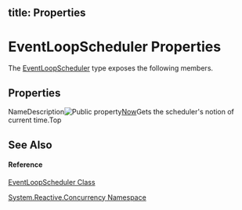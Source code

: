 title: Properties
---
# EventLoopScheduler Properties

The [EventLoopScheduler](EventLoopScheduler/EventLoopScheduler) type exposes the following members.

## Properties

NameDescription![Public property](https://reactiveui.net/assets/img/Hh211972.pubproperty(en-us,VS.103).gif "Public property")[Now](Now/EventLoopScheduler.Now)Gets the scheduler's notion of current time.Top

## See Also

#### Reference

[EventLoopScheduler Class](EventLoopScheduler/EventLoopScheduler)

[System.Reactive.Concurrency Namespace](System.Reactive.Concurrency/System.Reactive.Concurrency)
